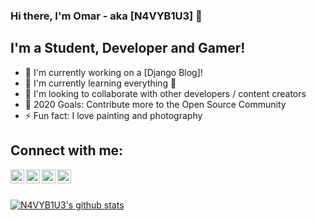 ### Hi there, I'm Omar - aka [N4VYB1U3] 👋

## I'm a Student, Developer and Gamer!
- 🔭 I'm currently working on a [Django Blog]!
- 🌱 I'm currently learning everything 🤣
- 🤝 I'm looking to collaborate with other developers / content creators
- 🥅 2020 Goals: Contribute more to the Open Source Community
- ⚡ Fun fact: I love painting and photography 

## Connect with me:
[<img align="left" width="22px" src="https://cdn.jsdelivr.net/npm/simple-icons@v3/icons/twitter.svg" />][twitter]
[<img align="left" width="22px" src="https://cdn.jsdelivr.net/npm/simple-icons@v3/icons/linkedin.svg" />][linkedin]
[<img align="left" width="22px" src="https://cdn.jsdelivr.net/npm/simple-icons@v3/icons/instagram.svg" />][instagram]
[<img align="left" width="22px" src="https://cdn.jsdelivr.net/npm/simple-icons@v3/icons/twitch.svg" />][twitch]
 
<br />
<br />

[![N4VYB1U3's github stats](https://github-readme-stats.vercel.app/api?username=N4VYB1U3)](https://github.com/N4VYB1U3/github-readme-stats)

 
<br />
<br />

[website]: http://omarmedhat.ml/
[twitter]: https://twitter.com/5cw_a
[instagram]: https://www.instagram.com/rt_247/
[linkedin]:https://www.linkedin.com/in/n4vyb1u3/
[twitch]: https://www.twitch.tv/rt_247